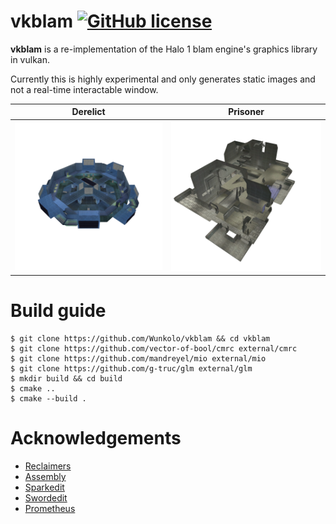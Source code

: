 # vkblam [![GitHub license](https://img.shields.io/badge/license-MIT-blue.svg)](https://raw.githubusercontent.com/Wunkolo/vkblam/main/LICENSE)

**vkblam** is a re-implementation of the Halo 1 blam engine's graphics library in vulkan.

Currently this is highly experimental and only generates static images and not a real-time interactable window.

Derelict|Prisoner
-|-
![](media/carousel.png) | ![](media/prisoner.png)

# Build guide
```
$ git clone https://github.com/Wunkolo/vkblam && cd vkblam
$ git clone https://github.com/vector-of-bool/cmrc external/cmrc
$ git clone https://github.com/mandreyel/mio external/mio
$ git clone https://github.com/g-truc/glm external/glm
$ mkdir build && cd build
$ cmake ..
$ cmake --build .
```

# Acknowledgements
* [Reclaimers](https://c20.reclaimers.net/)
* [Assembly](https://github.com/XboxChaos/Assembly)
* [Sparkedit](https://github.com/HaloMods/SparkEdit)
* [Swordedit](https://github.com/ChadSki/Swordedit)
* [Prometheus](https://github.com/HaloMods/Prometheus)
